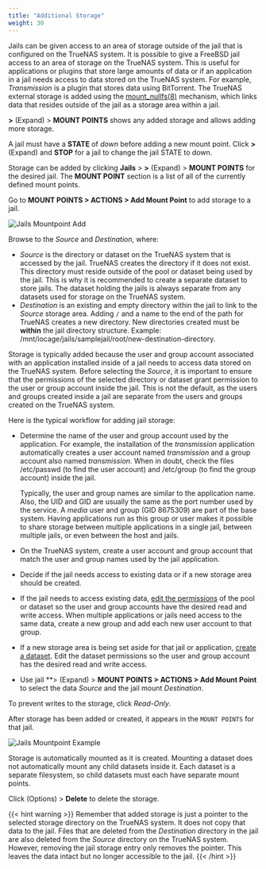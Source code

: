 ```yaml
---
title: "Additional Storage"
weight: 30
---
```


Jails can be given access to an area of storage outside of the jail that is configured on the TrueNAS system.
It is possible to give a FreeBSD jail access to an area of storage on the TrueNAS system.
This is useful for applications or plugins that store large amounts of data or if an application in a jail needs access to data stored on the TrueNAS system.
For example, *Transmission* is a plugin that stores data using BitTorrent.
The TrueNAS external storage is added using the [mount_nullfs(8)](https://www.freebsd.org/cgi/man.cgi?query=mount_nullfs) mechanism, which links data that resides outside of the jail as a storage area within a jail.

**>** (Expand) > **MOUNT POINTS** shows any added storage and allows adding more storage.

A jail must have a **STATE** of *down* before adding a new mount point.
Click **>** (Expand) and **STOP** for a jail to change the jail STATE to down.

Storage can be added by clicking **Jails** > **>** (Expand) > **MOUNT POINTS** for the desired jail.
The **MOUNT POINT** section is a list of all of the currently defined mount points.

Go to **MOUNT POINTS > ACTIONS > Add Mount Point** to add storage to a jail.

![Jails Mountpoint Add](/images/CORE/12.0/JailMountpointAdd.png "Jails Mountpoint Add")

Browse to the *Source* and *Destination*, where:

* *Source* is the directory or dataset on the TrueNAS system that is accessed by the jail.
  TrueNAS creates the directory if it does not exist.
  This directory must reside outside of the pool or dataset being used by the jail.
  This is why it is recommended to create a separate dataset to store jails.
  The dataset holding the jails is always separate from any datasets used for storage on the TrueNAS system.
* *Destination* is an existing and empty directory within the jail to link to the *Source* storage area.
  Adding `/` and a name to the end of the path for TrueNAS creates a new directory.
  New directories created must be **within** the jail directory structure. Example: <file>/mnt/iocage/jails/samplejail/root/new-destination-directory</file>.

Storage is typically added because the user and group account associated with an application installed inside of a jail needs to access data stored on the TrueNAS system.
Before selecting the *Source*, it is important to ensure that the permissions of the selected directory or dataset grant permission to the user or group account inside the jail.
This is not the default, as the users and groups created inside a jail are separate from the users and groups created on the TrueNAS system.

Here is the typical workflow for adding jail storage:

* Determine the name of the user and group account used by the application.
  For example, the installation of the *transmission* application automatically creates a user account named *transmission* and a group account also named *transmission*.
  When in doubt, check the files <file>/etc/passwd</file> (to find the user account) and <file>/etc/group</file> (to find the group account) inside the jail.

  Typically, the user and group names are similar to the application name.
  Also, the UID and GID are usually the same as the port number used by the service.
  A *media* user and group (GID 8675309) are part of the base system. Having applications run as this group or user makes it possible to share storage between multiple applications in a single jail, between multiple jails, or even between the host and jails.

* On the TrueNAS system, create a user account and group account that match the user and group names used by the jail application.

* Decide if the jail needs access to existing data or if a new storage area should be created.

* If the jail needs to access existing data, [edit the permissions](/hub/tasks/advanced/editingacls/) of the pool or dataset so the user and group accounts have the desired read and write access.
  When multiple applications or jails need access to the same data, create a new group and add each new user account to that group.

* If a new storage area is being set aside for that jail or application, [create a dataset](/CORE/Storage/datasets/).
  Edit the dataset permissions so the user and group account has the desired read and write access.

* Use jail **> (Expand) > **MOUNT POINTS > ACTIONS > Add Mount Point** to select the data *Source* and the jail mount *Destination*.

To prevent writes to the storage, click *Read-Only*.

After storage has been added or created, it appears in the `MOUNT POINTS` for that jail.

![Jails Mountpoint Example](/images/CORE/12.0/JailMountpointExample.png "Jails Mountpoint Example")

Storage is automatically mounted as it is created.
Mounting a dataset does not automatically mount any child datasets inside it.
Each dataset is a separate filesystem, so child datasets must each have separate mount points.

Click <i class="fa fa-ellipsis-v" aria-hidden="true" title="Options"></i> (Options) > **Delete** to delete the storage.

{{< hint warning >}}
Remember that added storage is just a pointer to the selected storage directory on the TrueNAS system.
It does not copy that data to the jail.
Files that are deleted from the *Destination* directory in the jail are also deleted from the *Source* directory on the TrueNAS system.
However, removing the jail storage entry only removes the pointer.
This leaves the data intact but no longer accessible to the jail.
{{< /hint >}}
